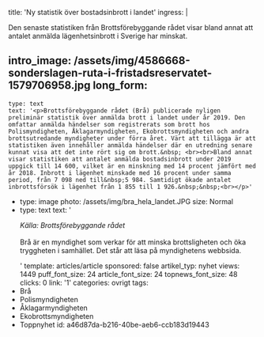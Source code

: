 title: 'Ny statistik över bostadsinbrott i landet'
ingress: |
  <p>Den senaste statistiken från Brottsförebyggande rådet visar bland annat att antalet anmälda lägenhetsinbrott i Sverige har minskat.
  </p>
  
intro_image: /assets/img/4586668-sonderslagen-ruta-i-fristadsreservatet-1579706958.jpg
long_form:
  -
    type: text
    text: '<p>Brottsförebyggande rådet (Brå) publicerade nyligen preliminär statistik över anmälda brott i landet under år 2019. Den omfattar anmälda händelser som registrerats som brott hos Polismyndigheten, Åklagarmyndigheten, Ekobrottsmyndigheten och andra brottsutredande myndigheter under förra året. Värt att tillägga är att statistiken även innehåller anmälda händelser där en utredning senare kunnat visa att det inte rört sig om brott.&nbsp; <br><br>Bland annat visar statistiken att antalet anmälda bostadsinbrott under 2019 uppgick till 14 600, vilket är en minskning med 14 procent jämfört med år 2018. Inbrott i lägenhet minskade med 16 procent under samma period, från 7 098 ned till&nbsp;5 984. Samtidigt ökade antalet inbrottsförsök i lägenhet från 1 855 till 1 926.&nbsp;&nbsp;<br></p>'
  -
    type: image
    photo: /assets/img/bra_hela_landet.JPG
    size: Normal
  -
    type: text
    text: '<p><i>Källa: Brottsförebyggande rådet&nbsp;&nbsp;<br></i><br>Brå är en myndighet som verkar för att minska brottsligheten och öka tryggheten i samhället. Det står att läsa på myndighetens webbsida.&nbsp;&nbsp;<i><br></i></p>'
template: articles/article
sponsored: false
artikel_typ: nyhet
views: 1449
puff_font_size: 24
article_font_size: 24
topnews_font_size: 48
clicks: 0
link: '1'
categories: ovrigt
tags:
  - Brå
  - Polismyndigheten
  - Åklagarmyndigheten
  - Ekobrottsmyndigheten
  - Toppnyhet
id: a46d87da-b216-40be-aeb6-ccb183d19443

